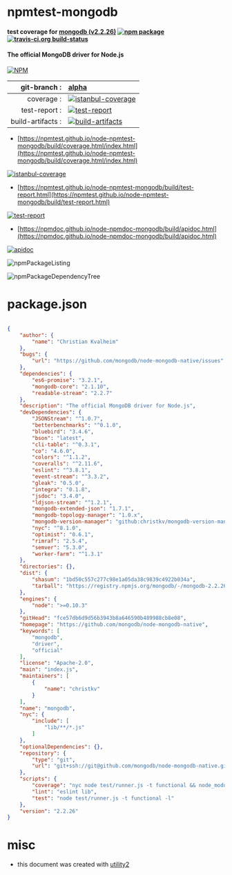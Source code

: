 # npmtest-mongodb

#### test coverage for  [mongodb (v2.2.26)](https://github.com/mongodb/node-mongodb-native)  [![npm package](https://img.shields.io/npm/v/npmtest-mongodb.svg?style=flat-square)](https://www.npmjs.org/package/npmtest-mongodb) [![travis-ci.org build-status](https://api.travis-ci.org/npmtest/node-npmtest-mongodb.svg)](https://travis-ci.org/npmtest/node-npmtest-mongodb)

#### The official MongoDB driver for Node.js

[![NPM](https://nodei.co/npm/mongodb.png?downloads=true&downloadRank=true&stars=true)](https://www.npmjs.com/package/mongodb)

| git-branch : | [alpha](https://github.com/npmtest/node-npmtest-mongodb/tree/alpha)|
|--:|:--|
| coverage : | [![istanbul-coverage](https://npmtest.github.io/node-npmtest-mongodb/build/coverage.badge.svg)](https://npmtest.github.io/node-npmtest-mongodb/build/coverage.html/index.html)|
| test-report : | [![test-report](https://npmtest.github.io/node-npmtest-mongodb/build/test-report.badge.svg)](https://npmtest.github.io/node-npmtest-mongodb/build/test-report.html)|
| build-artifacts : | [![build-artifacts](https://npmtest.github.io/node-npmtest-mongodb/glyphicons_144_folder_open.png)](https://github.com/npmtest/node-npmtest-mongodb/tree/gh-pages/build)|

- [https://npmtest.github.io/node-npmtest-mongodb/build/coverage.html/index.html](https://npmtest.github.io/node-npmtest-mongodb/build/coverage.html/index.html)

[![istanbul-coverage](https://npmtest.github.io/node-npmtest-mongodb/build/screenCapture.buildCi.browser.%252Ftmp%252Fbuild%252Fcoverage.lib.html.png)](https://npmtest.github.io/node-npmtest-mongodb/build/coverage.html/index.html)

- [https://npmtest.github.io/node-npmtest-mongodb/build/test-report.html](https://npmtest.github.io/node-npmtest-mongodb/build/test-report.html)

[![test-report](https://npmtest.github.io/node-npmtest-mongodb/build/screenCapture.buildCi.browser.%252Ftmp%252Fbuild%252Ftest-report.html.png)](https://npmtest.github.io/node-npmtest-mongodb/build/test-report.html)

- [https://npmdoc.github.io/node-npmdoc-mongodb/build/apidoc.html](https://npmdoc.github.io/node-npmdoc-mongodb/build/apidoc.html)

[![apidoc](https://npmdoc.github.io/node-npmdoc-mongodb/build/screenCapture.buildCi.browser.%252Ftmp%252Fbuild%252Fapidoc.html.png)](https://npmdoc.github.io/node-npmdoc-mongodb/build/apidoc.html)

![npmPackageListing](https://npmtest.github.io/node-npmtest-mongodb/build/screenCapture.npmPackageListing.svg)

![npmPackageDependencyTree](https://npmtest.github.io/node-npmtest-mongodb/build/screenCapture.npmPackageDependencyTree.svg)



# package.json

```json

{
    "author": {
        "name": "Christian Kvalheim"
    },
    "bugs": {
        "url": "https://github.com/mongodb/node-mongodb-native/issues"
    },
    "dependencies": {
        "es6-promise": "3.2.1",
        "mongodb-core": "2.1.10",
        "readable-stream": "2.2.7"
    },
    "description": "The official MongoDB driver for Node.js",
    "devDependencies": {
        "JSONStream": "^1.0.7",
        "betterbenchmarks": "^0.1.0",
        "bluebird": "3.4.6",
        "bson": "latest",
        "cli-table": "^0.3.1",
        "co": "4.6.0",
        "colors": "^1.1.2",
        "coveralls": "^2.11.6",
        "eslint": "^3.8.1",
        "event-stream": "^3.3.2",
        "gleak": "0.5.0",
        "integra": "0.1.8",
        "jsdoc": "3.4.0",
        "ldjson-stream": "^1.2.1",
        "mongodb-extended-json": "1.7.1",
        "mongodb-topology-manager": "1.0.x",
        "mongodb-version-manager": "github:christkv/mongodb-version-manager#master",
        "nyc": "^8.1.0",
        "optimist": "0.6.1",
        "rimraf": "2.5.4",
        "semver": "5.3.0",
        "worker-farm": "^1.3.1"
    },
    "directories": {},
    "dist": {
        "shasum": "1bd50c557c277c98e1a05da38c9839c4922b034a",
        "tarball": "https://registry.npmjs.org/mongodb/-/mongodb-2.2.26.tgz"
    },
    "engines": {
        "node": ">=0.10.3"
    },
    "gitHead": "fce57db6d9d56b3943b8a646590b489988cb8e08",
    "homepage": "https://github.com/mongodb/node-mongodb-native",
    "keywords": [
        "mongodb",
        "driver",
        "official"
    ],
    "license": "Apache-2.0",
    "main": "index.js",
    "maintainers": [
        {
            "name": "christkv"
        }
    ],
    "name": "mongodb",
    "nyc": {
        "include": [
            "lib/**/*.js"
        ]
    },
    "optionalDependencies": {},
    "repository": {
        "type": "git",
        "url": "git+ssh://git@github.com/mongodb/node-mongodb-native.git"
    },
    "scripts": {
        "coverage": "nyc node test/runner.js -t functional && node_modules/.bin/nyc report --reporter=text-lcov | node_modules/.bin/coveralls",
        "lint": "eslint lib",
        "test": "node test/runner.js -t functional -l"
    },
    "version": "2.2.26"
}
```



# misc
- this document was created with [utility2](https://github.com/kaizhu256/node-utility2)
